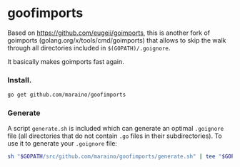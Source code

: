 goofimports
===========

Based on https://github.com/eugeii/goimports, this is another fork of goimports (golang.org/x/tools/cmd/goimports)
that allows to skip the walk through all directories included in `$(GOPATH)/.goignore`.

It basically makes goimports fast again.

### Install.

```sh
go get github.com/maraino/goofimports
```

### Generate

A script `generate.sh` is included which can generate an optimal `.goignore`
file (all directories that do not contain `.go` files in their subdirectories).
To use it to generate your `.goignore` file:

```sh
sh "$GOPATH/src/github.com/maraino/goofimports/generate.sh" | tee "$GOPATH/.goignore"
```
